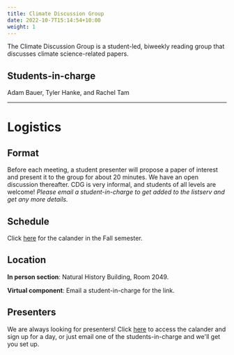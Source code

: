 ```yaml
---
title: Climate Discussion Group
date: 2022-10-7T15:14:54+10:00
weight: 1
---
```


The Climate Discussion Group is a student-led, biweekly reading group that discusses climate science-related papers.

## Students-in-charge
Adam Bauer, Tyler Hanke, and Rachel Tam

---
# Logistics
## Format
Before each meeting, a student presenter will propose a paper of interest and present it to the group for about 20 minutes. We have an open discussion thereafter. CDG is very informal, and students of all levels are welcome! *Please email a student-in-charge to get added to the listserv and get any more details.*

## Schedule
Click [here](https://docs.google.com/spreadsheets/d/1353SS65g51Cg05U6peOKijjNJpQbzkKkP-r1O4A09ms/edit#gid=0) for the calander in the Fall semester.

## Location
**In person section**: Natural History Building, Room 2049. 

**Virtual component**: Email a student-in-charge for the link.

## Presenters
We are always looking for presenters! Click [here](https://docs.google.com/spreadsheets/d/1353SS65g51Cg05U6peOKijjNJpQbzkKkP-r1O4A09ms/edit#gid=0) to access the calander and sign up for a day, or just email one of the students-in-charge and we'll get you set up.